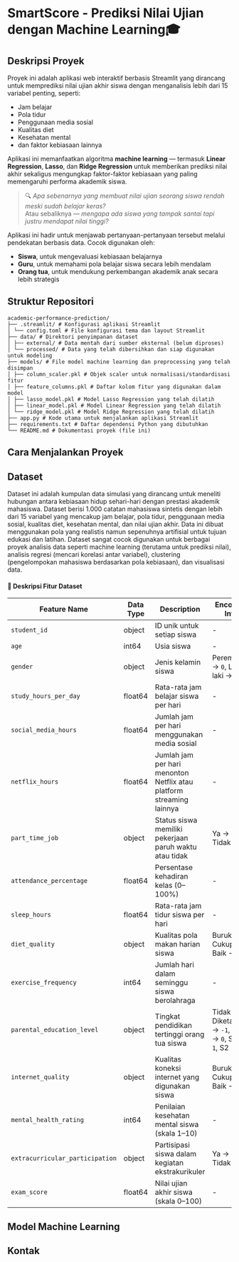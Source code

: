 # SmartScore - Prediksi Nilai Ujian dengan Machine Learning🎓

## Deskripsi Proyek

Proyek ini adalah aplikasi web interaktif berbasis Streamlit yang dirancang untuk memprediksi nilai ujian akhir siswa dengan menganalisis lebih dari 15 variabel penting, seperti:

- Jam belajar  
- Pola tidur  
- Penggunaan media sosial  
- Kualitas diet  
- Kesehatan mental  
- dan faktor kebiasaan lainnya

Aplikasi ini memanfaatkan algoritma **machine learning** — termasuk **Linear Regression**, **Lasso**, dan **Ridge Regression** untuk memberikan prediksi nilai akhir sekaligus mengungkap faktor-faktor kebiasaan yang paling memengaruhi performa akademik siswa.

> 🔍 *Apa sebenarnya yang membuat nilai ujian seorang siswa rendah meski sudah belajar keras?*  
> Atau sebaliknya — *mengapa ada siswa yang tampak santai tapi justru mendapat nilai tinggi?*

Aplikasi ini hadir untuk menjawab pertanyaan-pertanyaan tersebut melalui pendekatan berbasis data. Cocok digunakan oleh:

- **Siswa**, untuk mengevaluasi kebiasaan belajarnya  
- **Guru**, untuk memahami pola belajar siswa secara lebih mendalam  
- **Orang tua**, untuk mendukung perkembangan akademik anak secara lebih strategis


## Struktur Repositori
```
academic-performance-prediction/
├── .streamlit/ # Konfigurasi aplikasi Streamlit
│ └── config.toml # File konfigurasi tema dan layout Streamlit
├── data/ # Direktori penyimpanan dataset
│ ├── external/ # Data mentah dari sumber eksternal (belum diproses)
│ └── processed/ # Data yang telah dibersihkan dan siap digunakan untuk modeling
├── models/ # File model machine learning dan preprocessing yang telah disimpan
│ ├── column_scaler.pkl # Objek scaler untuk normalisasi/standardisasi fitur
│ ├── feature_columns.pkl # Daftar kolom fitur yang digunakan dalam model
│ ├── lasso_model.pkl # Model Lasso Regression yang telah dilatih
│ ├── linear_model.pkl # Model Linear Regression yang telah dilatih
│ └── ridge_model.pkl # Model Ridge Regression yang telah dilatih
├── app.py # Kode utama untuk menjalankan aplikasi Streamlit
├── requirements.txt # Daftar dependensi Python yang dibutuhkan
└── README.md # Dokumentasi proyek (file ini)
```
## Cara Menjalankan Proyek


## Dataset

Dataset ini adalah kumpulan data simulasi yang dirancang untuk meneliti hubungan antara kebiasaan hidup sehari-hari dengan prestasi akademik mahasiswa. 
Dataset berisi 1.000 catatan mahasiswa sintetis dengan lebih dari 15 variabel yang mencakup jam belajar, pola tidur, penggunaan media sosial, kualitas diet, kesehatan mental, dan nilai ujian akhir. 
Data ini dibuat menggunakan pola yang realistis namun sepenuhnya artifisial untuk tujuan edukasi dan latihan. Dataset sangat cocok digunakan untuk berbagai proyek analisis data seperti machine learning (terutama untuk prediksi nilai), 
analisis regresi (mencari korelasi antar variabel), clustering (pengelompokan mahasiswa berdasarkan pola kebiasaan), dan visualisasi data. 

#### 🧾 Deskripsi Fitur Dataset

| Feature Name                      | Data Type   | Description                                            | Encoding Info                                              |
|----------------------------------|-------------|-----------------------------------------------------------------------------|-------------------------------------------------------------|
| `student_id`                     | object      | ID unik untuk setiap siswa                                                  | -                                                           |
| `age`                            | int64       | Usia siswa                                                                  | -                                                           |
| `gender`                         | object      | Jenis kelamin siswa                                                         | Perempuan → `0`, Laki-laki → `1`                            |
| `study_hours_per_day`           | float64     | Rata-rata jam belajar siswa per hari                                        | -                                                           |
| `social_media_hours`            | float64     | Jumlah jam per hari menggunakan media sosial                                | -                                                           |
| `netflix_hours`                 | float64     | Jumlah jam per hari menonton Netflix atau platform streaming lainnya        | -                                                           |
| `part_time_job`                 | object      | Status siswa memiliki pekerjaan paruh waktu atau tidak                      | Ya → `0`, Tidak → `1`                                       |
| `attendance_percentage`         | float64     | Persentase kehadiran kelas (0–100%)                                         | -                                                           |
| `sleep_hours`                   | float64     | Rata-rata jam tidur siswa per hari                                          | -                                                           |
| `diet_quality`                  | object      | Kualitas pola makan harian siswa                                            | Buruk → `0`, Cukup → `1`, Baik → `2`                        |
| `exercise_frequency`            | int64       | Jumlah hari dalam seminggu siswa berolahraga                                | -                                                           |
| `parental_education_level`      | object      | Tingkat pendidikan tertinggi orang tua siswa                                | Tidak Diketahui → `-1`, SMA → `0`, S1 → `1`, S2 → `2`       |
| `internet_quality`              | object      | Kualitas koneksi internet yang digunakan siswa                              | Buruk → `0`, Cukup → `1`, Baik → `2`                        |
| `mental_health_rating`          | int64       | Penilaian kesehatan mental siswa (skala 1–10)                               | -                                                           |
| `extracurricular_participation` | object      | Partisipasi siswa dalam kegiatan ekstrakurikuler                            | Ya → `0`, Tidak → `1`                                       |
| `exam_score`                    | float64     | Nilai ujian akhir siswa (skala 0–100)                                       | -                                                           |

## Model Machine Learning


## Kontak
